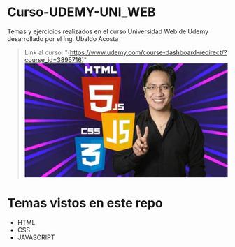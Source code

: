 # Curso-UDEMY-UNI_WEB
Temas y ejercicios realizados en el curso Universidad Web de Udemy desarrollado por el Ing. Ubaldo Acosta

> Link al curso: "(https://www.udemy.com/course-dashboard-redirect/?course_id=3895716)"
![image](/imagen/ubaldo.jpg)

# Temas vistos en este repo
-  HTML
-  CSS
- JAVASCRIPT
